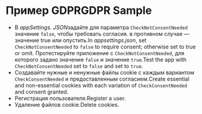 # <a name="gdpr-sample"></a><span data-ttu-id="bed09-101">Пример GDPR</span><span class="sxs-lookup"><span data-stu-id="bed09-101">GDPR Sample</span></span>

* <span data-ttu-id="bed09-102">В *appSettings. JSON*задайте для параметра `CheckNotConsentNeeded` значение `false`, чтобы требовать согласия. в противном случае — значение true или опустить.</span><span class="sxs-lookup"><span data-stu-id="bed09-102">In *appsettings.json*, set `CheckNotConsentNeeded` to `false` to require consent; otherwise set to true or omit.</span></span> <span data-ttu-id="bed09-103">Протестируйте приложение с `CheckNotConsentNeeded`, для которого задано значение `false` и значение `true`.</span><span class="sxs-lookup"><span data-stu-id="bed09-103">Test the app with `CheckNotConsentNeeded` set to `false` and set to `true`.</span></span>
* <span data-ttu-id="bed09-104">Создавайте нужные и ненужные файлы cookie с каждым вариантом `CheckConsentNeeded` и предоставленным согласием.</span><span class="sxs-lookup"><span data-stu-id="bed09-104">Create essential and non-essential cookies with each variation of `CheckConsentNeeded` and consent granted.</span></span>
* <span data-ttu-id="bed09-105">Регистрация пользователя.</span><span class="sxs-lookup"><span data-stu-id="bed09-105">Register a user.</span></span>
* <span data-ttu-id="bed09-106">Удаление файлов cookie.</span><span class="sxs-lookup"><span data-stu-id="bed09-106">Delete cookies.</span></span>
